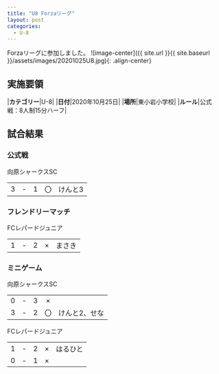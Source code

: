 ```yaml
---
title: "U8 Forzaリーグ"
layout: post
categories:
  - U-8
---
```


Forzaリーグに参加しました。
![image-center]({{ site.url }}{{ site.baseurl }}/assets/images/20201025U8.jpg){: .align-center}

## 実施要領

|**カテゴリー**|U-8|
|**日付**|2020年10月25日|
|**場所**|東小岩小学校|
|**ルール**|公式戦：8人制15分ハーフ|


## 試合結果

### 公式戦

向原シャークスSC

|    |   |    |    |         |
|:--:|:-:|:--:|:--:|:--------|
|   3| - |   1|〇|けんと3|


### フレンドリーマッチ

FCレパードジュニア

|    |   |    |    |         |
|:--:|:-:|:--:|:--:|:--------|
|   1| - |   2|×|まさき|


### ミニゲーム

向原シャークスSC

|    |   |    |    |         |
|:--:|:-:|:--:|:--:|:--------|
|   0| - |   3|×||
|   3| - |   2|〇|けんと2、せな|

FCレパードジュニア

|    |   |    |    |         |
|:--:|:-:|:--:|:--:|:--------|
|   1| - |   2|×|はるひと|
|   0| - |   1|×||
